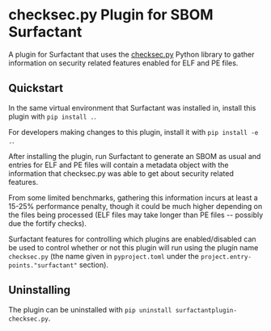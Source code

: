 # checksec.py Plugin for SBOM Surfactant

A plugin for Surfactant that uses the [checksec.py](https://github.com/Wenzel/checksec.py)
Python library to gather information on security related features enabled for ELF and PE files.

## Quickstart
In the same virtual environment that Surfactant was installed in, install this plugin with `pip install .`.

For developers making changes to this plugin, install it with `pip install -e .`.

After installing the plugin, run Surfactant to generate an SBOM as usual and entries for ELF
and PE files will contain a metadata object with the information that checksec.py was able
to get about security related features.

From some limited benchmarks, gathering this information incurs at least a 15-25% performance
penalty, though it could be much higher depending on the files being processed (ELF files may
take longer than PE files -- possibly due the fortify checks).

Surfactant features for controlling which plugins are enabled/disabled can be used to control
whether or not this plugin will run using the plugin name `checksec.py` (the name given in
`pyproject.toml` under the `project.entry-points."surfactant"` section).

## Uninstalling
The plugin can be uninstalled with `pip uninstall surfactantplugin-checksec.py`.
